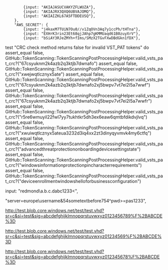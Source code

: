 			{input: "AKIAJASUCVAKYZFLWUZA"},
			{input: "AKIAJRX3QXQ6UBVAJOMQ"},
			{input: "AKIAIZKL67A5FTDDEUSQ"},
		},
		"AWS_SECRET": {
			{input: "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"},
			{input: "EXHrK3rin23Et68qjJAhp7gKMMUaqd61B0zuyXrV"},
			{input: "bSiAY3RJeZMYh+fIms/SMzX2TGvFXwDBdGkn1fDX"},

    
  test "CRC check method returns false for invalid VST_PAT tokens" do
    assert_equal false, GitHub::TokenScanning::TokenScanningPostProcessingHelper.valid_vsts_pat_crc?("67csyuknm2k4azb2q3ktjb7dwnafo")
    assert_equal false, GitHub::TokenScanning::TokenScanningPostProcessingHelper.valid_vsts_pat_crc?("xwejwqtlcznyx5ate")
    assert_equal false, GitHub::TokenScanning::TokenScanningPostProcessingHelper.valid_vsts_pat_crc?("67csyuknm2k4azb2q3ktjb7dwnafo2xj5bwpv7vt7ei2l5a7wwf")
    assert_equal false, GitHub::TokenScanning::TokenScanningPostProcessingHelper.valid_vsts_pat_crc?("67csyuknm2k4azb2q3ktjb7dwnafo2xj5bwpv7vt7ei2l5a7wwfr")
    assert_equal false, GitHub::TokenScanning::TokenScanningPostProcessingHelper.valid_vsts_pat_crc?("r5re6wmuyil22fwl7yy7tukhtkr5dh3ex6eaw6qmtbfdikdvjlvq")
    assert_equal false, GitHub::TokenScanning::TokenScanningPostProcessingHelper.valid_vsts_pat_crc?("xwuiwqtlcznyx5ateua3232d3iq4xx2zt3dinyqyvmvk4my6ctfq")
    assert_equal false, GitHub::TokenScanning::TokenScanningPostProcessingHelper.valid_vsts_pat_crc?("advancedthreatprotectiononboardingdevicesettingstate")
    assert_equal false, GitHub::TokenScanning::TokenScanningPostProcessingHelper.valid_vsts_pat_crc?("windowsinformationprotectionpincharacterrequirements")
    assert_equal false, GitHub::TokenScanning::TokenScanningPostProcessingHelper.valid_vsts_pat_crc?("deviceenrollmentwindowshelloforbusinessconfiguration")


input: "<Username>redmond\a.b.c.d</Username><Password>abc1233<",
 

"server=europe\username&54sometextbefore754^pwd>=pas1233",


http://test.blob.core.windows.net/test/test.vhd?sr=c&si=test&sig=abcdefghijklmnopqrstuvwxyz0123456789%F%2BABCDE%3D

http://test.blob.core.windows.net/test/test.vhd?sr=c&si=test&sig=abcdefghijklmnopqrstuvwxyz01234569%F%2BABCDE%3D

http://test.blob.core.windows.net/test/test.vhd?sr=c&si=test&sig=abcdefghijklmnopqrstuvwxyz012345678%F%2BABCDE%3D
